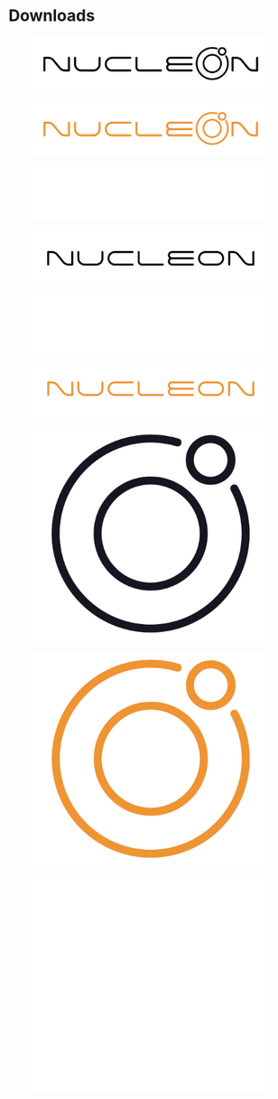 # Downloads

<div>

<figure><img src="../.gitbook/assets/Logo01_DarkBlue.png" alt=""><figcaption></figcaption></figure>

 

<figure><img src="../.gitbook/assets/Logo01_Orange (1).png" alt=""><figcaption></figcaption></figure>

 

<figure><img src="../.gitbook/assets/Logo01_White.png" alt=""><figcaption></figcaption></figure>

 

<figure><img src="../.gitbook/assets/Logo02_DarkBlue.png" alt=""><figcaption></figcaption></figure>

 

<figure><img src="../.gitbook/assets/Logo02_White.png" alt=""><figcaption></figcaption></figure>

</div>

<figure><img src="../.gitbook/assets/Logo01_Orange_1 (1).png" alt=""><figcaption></figcaption></figure>

<figure><img src="../.gitbook/assets/Logo03_DarkBlue.png" alt=""><figcaption></figcaption></figure>

<figure><img src="../.gitbook/assets/Logo01_Orange_2 (1).png" alt=""><figcaption></figcaption></figure>

<figure><img src="../.gitbook/assets/Logo03_White (1).png" alt=""><figcaption></figcaption></figure>
